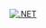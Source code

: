 [![.NET](https://github.com/ialexware/examen_md/actions/workflows/dotnet.yml/badge.svg?event=push)](https://github.com/ialexware/examen_md/actions/workflows/dotnet.yml)

